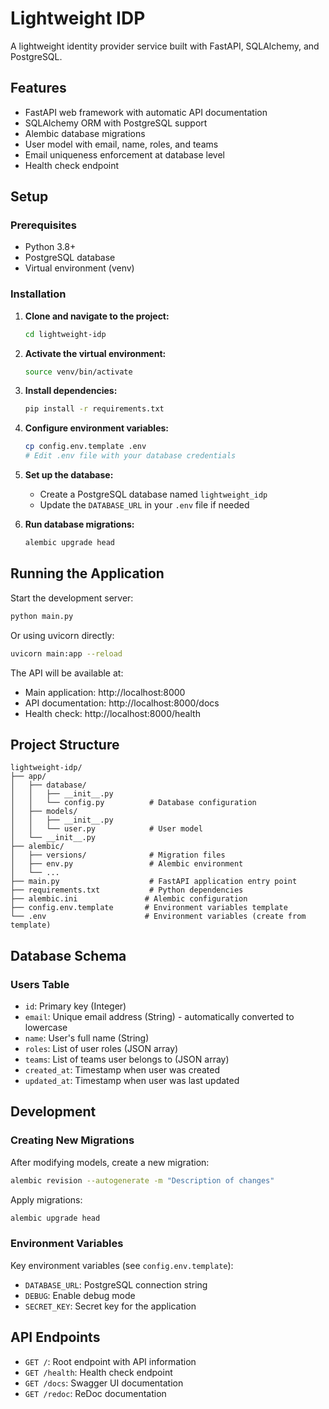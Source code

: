 # Lightweight IDP

A lightweight identity provider service built with FastAPI, SQLAlchemy, and PostgreSQL.

## Features

- FastAPI web framework with automatic API documentation
- SQLAlchemy ORM with PostgreSQL support
- Alembic database migrations
- User model with email, name, roles, and teams
- Email uniqueness enforcement at database level
- Health check endpoint

## Setup

### Prerequisites

- Python 3.8+
- PostgreSQL database
- Virtual environment (venv)

### Installation

1. **Clone and navigate to the project:**
   ```bash
   cd lightweight-idp
   ```

2. **Activate the virtual environment:**
   ```bash
   source venv/bin/activate
   ```

3. **Install dependencies:**
   ```bash
   pip install -r requirements.txt
   ```

4. **Configure environment variables:**
   ```bash
   cp config.env.template .env
   # Edit .env file with your database credentials
   ```

5. **Set up the database:**
   - Create a PostgreSQL database named `lightweight_idp`
   - Update the `DATABASE_URL` in your `.env` file if needed

6. **Run database migrations:**
   ```bash
   alembic upgrade head
   ```

## Running the Application

Start the development server:
```bash
python main.py
```

Or using uvicorn directly:
```bash
uvicorn main:app --reload
```

The API will be available at:
- Main application: http://localhost:8000
- API documentation: http://localhost:8000/docs
- Health check: http://localhost:8000/health

## Project Structure

```
lightweight-idp/
├── app/
│   ├── database/
│   │   ├── __init__.py
│   │   └── config.py          # Database configuration
│   ├── models/
│   │   ├── __init__.py
│   │   └── user.py            # User model
│   └── __init__.py
├── alembic/
│   ├── versions/              # Migration files
│   ├── env.py                 # Alembic environment
│   └── ...
├── main.py                    # FastAPI application entry point
├── requirements.txt           # Python dependencies
├── alembic.ini               # Alembic configuration
├── config.env.template       # Environment variables template
└── .env                      # Environment variables (create from template)
```

## Database Schema

### Users Table

- `id`: Primary key (Integer)
- `email`: Unique email address (String) - automatically converted to lowercase
- `name`: User's full name (String)
- `roles`: List of user roles (JSON array)
- `teams`: List of teams user belongs to (JSON array)
- `created_at`: Timestamp when user was created
- `updated_at`: Timestamp when user was last updated

## Development

### Creating New Migrations

After modifying models, create a new migration:
```bash
alembic revision --autogenerate -m "Description of changes"
```

Apply migrations:
```bash
alembic upgrade head
```

### Environment Variables

Key environment variables (see `config.env.template`):
- `DATABASE_URL`: PostgreSQL connection string
- `DEBUG`: Enable debug mode
- `SECRET_KEY`: Secret key for the application

## API Endpoints

- `GET /`: Root endpoint with API information
- `GET /health`: Health check endpoint
- `GET /docs`: Swagger UI documentation
- `GET /redoc`: ReDoc documentation 